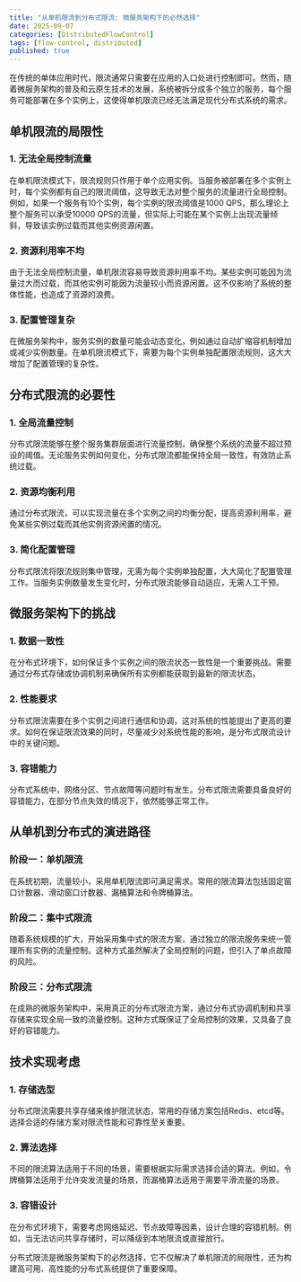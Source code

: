 ```yaml
---
title: "从单机限流到分布式限流: 微服务架构下的必然选择"
date: 2025-09-07
categories: [DistributedFlowControl]
tags: [flow-control, distributed]
published: true
---
```

在传统的单体应用时代，限流通常只需要在应用的入口处进行控制即可。然而，随着微服务架构的普及和云原生技术的发展，系统被拆分成多个独立的服务，每个服务可能部署在多个实例上，这使得单机限流已经无法满足现代分布式系统的需求。

## 单机限流的局限性

### 1. 无法全局控制流量

在单机限流模式下，限流规则只作用于单个应用实例。当服务被部署在多个实例上时，每个实例都有自己的限流阈值，这导致无法对整个服务的流量进行全局控制。例如，如果一个服务有10个实例，每个实例的限流阈值是1000 QPS，那么理论上整个服务可以承受10000 QPS的流量，但实际上可能在某个实例上出现流量倾斜，导致该实例过载而其他实例资源闲置。

### 2. 资源利用率不均

由于无法全局控制流量，单机限流容易导致资源利用率不均。某些实例可能因为流量过大而过载，而其他实例可能因为流量较小而资源闲置。这不仅影响了系统的整体性能，也造成了资源的浪费。

### 3. 配置管理复杂

在微服务架构中，服务实例的数量可能会动态变化，例如通过自动扩缩容机制增加或减少实例数量。在单机限流模式下，需要为每个实例单独配置限流规则，这大大增加了配置管理的复杂性。

## 分布式限流的必要性

### 1. 全局流量控制

分布式限流能够在整个服务集群层面进行流量控制，确保整个系统的流量不超过预设的阈值。无论服务实例如何变化，分布式限流都能保持全局一致性，有效防止系统过载。

### 2. 资源均衡利用

通过分布式限流，可以实现流量在多个实例之间的均衡分配，提高资源利用率，避免某些实例过载而其他实例资源闲置的情况。

### 3. 简化配置管理

分布式限流将限流规则集中管理，无需为每个实例单独配置，大大简化了配置管理工作。当服务实例数量发生变化时，分布式限流能够自动适应，无需人工干预。

## 微服务架构下的挑战

### 1. 数据一致性

在分布式环境下，如何保证多个实例之间的限流状态一致性是一个重要挑战。需要通过分布式存储或协调机制来确保所有实例都能获取到最新的限流状态。

### 2. 性能要求

分布式限流需要在多个实例之间进行通信和协调，这对系统的性能提出了更高的要求。如何在保证限流效果的同时，尽量减少对系统性能的影响，是分布式限流设计中的关键问题。

### 3. 容错能力

分布式系统中，网络分区、节点故障等问题时有发生。分布式限流需要具备良好的容错能力，在部分节点失效的情况下，依然能够正常工作。

## 从单机到分布式的演进路径

### 阶段一：单机限流

在系统初期，流量较小，采用单机限流即可满足需求。常用的限流算法包括固定窗口计数器、滑动窗口计数器、漏桶算法和令牌桶算法。

### 阶段二：集中式限流

随着系统规模的扩大，开始采用集中式的限流方案，通过独立的限流服务来统一管理所有实例的流量控制。这种方式虽然解决了全局控制的问题，但引入了单点故障的风险。

### 阶段三：分布式限流

在成熟的微服务架构中，采用真正的分布式限流方案，通过分布式协调机制和共享存储来实现全局一致的流量控制。这种方式既保证了全局控制的效果，又具备了良好的容错能力。

## 技术实现考虑

### 1. 存储选型

分布式限流需要共享存储来维护限流状态，常用的存储方案包括Redis、etcd等。选择合适的存储方案对限流性能和可靠性至关重要。

### 2. 算法选择

不同的限流算法适用于不同的场景，需要根据实际需求选择合适的算法。例如，令牌桶算法适用于允许突发流量的场景，而漏桶算法适用于需要平滑流量的场景。

### 3. 容错设计

在分布式环境下，需要考虑网络延迟、节点故障等因素，设计合理的容错机制。例如，当无法访问共享存储时，可以降级到本地限流或直接放行。

分布式限流是微服务架构下的必然选择，它不仅解决了单机限流的局限性，还为构建高可用、高性能的分布式系统提供了重要保障。